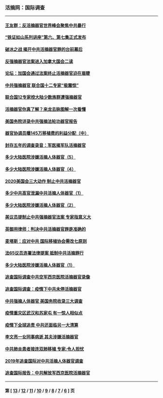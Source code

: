 ### 活摘网：国际调查
---
#### [王友群：反活摘器官世界峰会聚焦中共暴行](../../pages/nf5947/n13250738.md?09290430) 
#### [“铁证如山系列讲座”第六、第七集正式发布](../../pages/nf5947/n13106287.md?09290430) 
#### [破冰之战 揭开中共活摘器官罪的台前幕后](../../pages/nf5947/n13082457.md?09290430) 
#### [反强摘器官法案进入加拿大国会二读](../../pages/nf5947/n13033450.md?09290430) 
#### [论坛：加国会通过法案终止活摘器官迫在眉睫](../../pages/nf5947/n13029839.md?09290430) 
#### [中共强摘器官 联合国十二专家“极震惊”](../../pages/nf5947/n13024313.md?09290430) 
#### [联合国12专家控大陆少数族群遭强摘器官](../../pages/nf5947/n13023877.md?09290430) 
#### [活摘器官你真了解？来龙去脉图解一次看懂](../../pages/nf5947/n13013820.md?09290430) 
#### [美国务院详录中共强摘法轮功器官报告](../../pages/nf5947/n12944519.md?09290430) 
#### [器官协调员曝145万移植费的利益分配（中）](../../pages/nf5947/n12894547.md?09290430) 
#### [封存五年的调查录音：军医揭军队活摘器官](../../pages/nf5947/n12798692.md?09290430) 
#### [多少大陆医院涉嫌活摘人体器官（5）](../../pages/nf5947/n12768383.md?09290430) 
#### [多少大陆医院涉嫌活摘人体器官（4）](../../pages/nf5947/n12664434.md?09290430) 
#### [2020美国会三大动作 制止中共活摘器官](../../pages/nf5947/n12682004.md?09290430) 
#### [多少中共高官泄漏中共活摘人体器官（1）](../../pages/nf5947/n12671234.md?09290430) 
#### [多少大陆医院涉嫌活摘人体器官（2）](../../pages/nf5947/n12655589.md?09290430) 
#### [美议员提制止中共强摘器官法案 专家指意义大](../../pages/nf5947/n12630561.md?09290430) 
#### [英御用律师：判决中共活摘器官罪是准确的](../../pages/nf5947/n12580740.md?09290430) 
#### [麦塔斯：应对中共 国际移植协会需改七原则](../../pages/nf5947/n12514711.md?09290430) 
#### [法65议员连署法律提案 抵制中共活摘罪行](../../pages/nf5947/n12437047.md?09290430) 
#### [多少大陆医院涉嫌活摘人体器官（1）](../../pages/nf5947/n12414284.md?09290430) 
#### [追查国际调查中共空军西京医院活摘器官录像](../../pages/nf5947/n12348837.md?09290430) 
#### [追查国际调查：疫情下中共未停活摘器官](../../pages/nf5947/n12273415.md?09290430) 
#### [中共强摘人体器官 美国务院收录三大调查](../../pages/nf5947/n12181488.md?09290430) 
#### [疫情重灾区武汉和苏家屯 有一惊人相似点](../../pages/nf5947/n12150824.md?09290430) 
#### [疫情下全球追责 中共还面临另一大清算](../../pages/nf5947/n12070397.md?09290430) 
#### [李文亮一女同事病逝 其夫涉嫌活摘器官](../../pages/nf5947/n11957882.md?09290430) 
#### [中共肺炎患者接连双肺移植 专家:令人担忧](../../pages/nf5947/n11945516.md?09290430) 
#### [2019年追查国际对中共活摘人体器官调查](../../pages/nf5947/n11917733.md?09290430) 
#### [追查国际报告：中共解放军西京医院活摘器官](../../pages/nf5947/n11838359.md?09290430) 

---
#### 第 [ [13](./13.md?09290430) / [12](./12.md?09290430) / [11](./11.md?09290430) / [10](./10.md?09290430) / [9](./9.md?09290430) / [8](./8.md?09290430) / [7](./7.md?09290430) / [6](./6.md?09290430) ] 页
